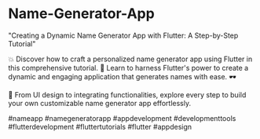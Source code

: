 # Name-Generator-App

"Creating a Dynamic Name Generator App with Flutter: A Step-by-Step Tutorial"

💥 Discover how to craft a personalized name generator app using Flutter in this comprehensive tutorial. 💫 
Learn to harness Flutter's power to create a dynamic and engaging application that generates names with ease. 🕶 

👑 From UI design to integrating functionalities, explore every step to build your own customizable name generator app effortlessly.

#nameapp #namegeneratorapp #appdevelopment #developmenttools 
#flutterdevelopment #fluttertutorials #flutter #appdesign 
